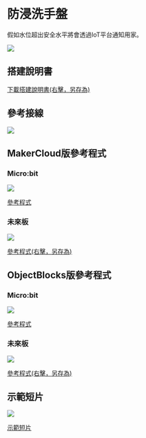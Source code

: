 # 防浸洗手盤

假如水位超出安全水平將會透過IoT平台通知用家。

![](../images/sink.jpg)

## 搭建說明書

[下載搭建說明書(右擊，另存為)](../images/sink.pdf)

## 參考接線

![](../images/sink_wire.png)

## MakerCloud版參考程式

### Micro:bit

![](../images/sink_code_mc_makercloud.png)

[參考程式](https://makecode.microbit.org/_heKcs9fRFK5c)

### 未來板

![](../images/sink_code_kb_makercloud.png)

[參考程式(右擊，另存為)](./smartSink_makercloud.sb3)

## ObjectBlocks版參考程式

### Micro:bit

![](../images/sink_code_mc_objectblocks.png)

[參考程式](https://makecode.microbit.org/_YKtCCzWz7PsY)

### 未來板

![](../images/sink_code_kb_objectblocks.png)

[參考程式(右擊，另存為)](./smartSink_objectblocks.sb3)

## 示範短片

[![](../images/sink_video.png)](https://www.youtube.com/watch?v=LwzhAub01sQ)

[示範短片](https://www.youtube.com/watch?v=LwzhAub01sQ)